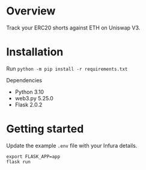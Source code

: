 # Overview

Track your ERC20 shorts against ETH on Uniswap V3.

# Installation

Run `python -m pip install -r requirements.txt`

Dependencies
- Python 3.10
- web3.py 5.25.0
- Flask 2.0.2

# Getting started

Update the example `.env` file with your Infura details.

```
export FLASK_APP=app
flask run
```
